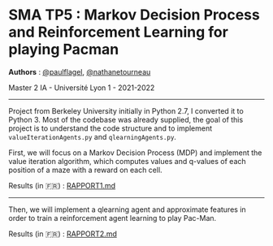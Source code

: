# SMA TP5 : Markov Decision Process and Reinforcement Learning for playing Pacman

**Authors** : [@paulflagel](https://github.com/paulflagel/), [@nathanetourneau](https://github.com/nathanetourneau)

Master 2 IA - Université Lyon 1 - 2021-2022

___

Project from Berkeley University initially in Python 2.7, I converted it to Python 3. Most of the codebase was already supplied, the goal of this project is to understand the code structure and to implement `valueIterationAgents.py` and `qlearningAgents.py`.



First, we will focus on a Markov Decision Process (MDP) and implement the value iteration algorithm, which computes values and q-values of each position of a maze with a reward on each cell.

Results (in 🇫🇷) : [RAPPORT1.md](RAPPORT1.md)

___

Then, we will implement a qlearning agent and approximate features in order to train a reinforcement agent learning to play Pac-Man.

Results (in 🇫🇷) : [RAPPORT2.md](RAPPORT2.md)

